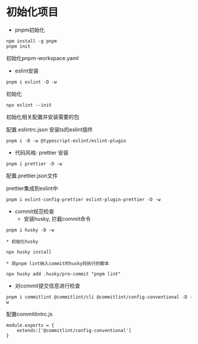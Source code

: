 # 初始化项目

- pnpm初始化

```
npm install -g pnpm
pnpm init
```

初始化pnpm-workspace.yaml

- eslint安装

```
pnpm i eslint -D -w
```

初始化

```
npx eslint --init
```

初始化相关配置并安装需要的包

配置.eslintrc.json
安装ts的eslint插件

```
pnpm i -D -w @typescript-eslint/eslint-plugin
```

- 代码风格: prettier
  安装

```
pnpm i prettier -D -w
```

配置.prettier.json文件

prettier集成到eslint中

```
pnpm i eslint-config-prettier eslint-plugin-prettier -D -w
```

- commit规范检查
  - 安装husky, 拦截commit命令

```
pnpm i husky -D -w
```

    * 初始化husky

```
npx husky install
```

    * 将pnpm lint纳入commit时husky将执行的脚本

```
npx husky add .husky/pre-commit "pnpm lint"
```

- 对commit提交信息进行检查

```
pnpm i commitlint @commitlint/cli @commitlint/config-conventional -D -w
```

配置commitlintrc.js

```
module.exports = {
    extends:['@commitlint/config-conventional']
}
```
